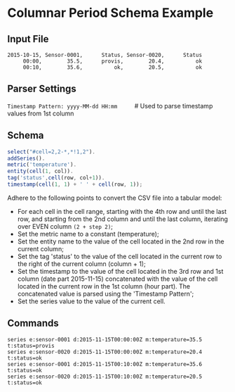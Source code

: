# Columnar Period Schema Example

## Input File

```csv
2015-10-15, Sensor-0001,      Status, Sensor-0020,      Status
     00:00,        35.5,      provis,        20.4,          ok
     00:10,        35.6,          ok,        20.5,          ok
```

## Parser Settings

`Timestamp Pattern: yyyy-MM-dd HH:mm`          # Used to parse timestamp values from 1st column

## Schema

```javascript
select("#cell=2,2-*,*!1,2").
addSeries().
metric('temperature').
entity(cell(1, col)).
tag('status',cell(row, col+1)).
timestamp(cell(1, 1) + ' ' + cell(row, 1));
```

Adhere to the following points to convert the CSV file into a tabular model:

* For each cell in the cell range, starting with the 4th row and until the last row, and starting from the 2nd column and until the last column, iterating over EVEN column `(2 + step 2)`;
* Set the metric name to a constant (temperature);
* Set the entity name to the value of the cell located in the 2nd row in the current column;
* Set the tag 'status' to the value of the cell located in the current row to the right of the current column (column + 1);
* Set the timestamp to the value of the cell located in the 3rd row and 1st column (date part 2015-11-15) concatenated with the value of the cell located in the current row in the 1st column (hour part). The concatenated value is parsed using the 'Timestamp Pattern';
* Set the series value to the value of the current cell.

## Commands

```ls
series e:sensor-0001 d:2015-11-15T00:00:00Z m:temperature=35.5 t:status=provis
series e:sensor-0020 d:2015-11-15T00:00:00Z m:temperature=20.4 t:status=ok
series e:sensor-0001 d:2015-11-15T00:10:00Z m:temperature=35.6 t:status=ok
series e:sensor-0020 d:2015-11-15T00:10:00Z m:temperature=20.5 t:status=ok
```
